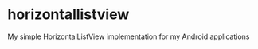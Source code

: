 horizontallistview
==================

My simple HorizontalListView implementation for my Android applications

